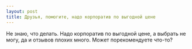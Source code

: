```yaml
---
layout: post 
title: Друзья, помогите, надо корпоратив по выгодной цене 
--- 
```

Не знаю, что делать. Надо корпоратив по выгодной цене, а выбрать не могу, да и отзывов плохих много. Может порекомендуете что-то?